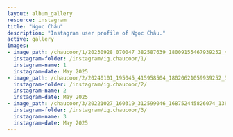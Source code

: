```yaml
---
layout: album_gallery
resource: instagram
title: "Ngọc Châu"
description: "Instagram user profile of Ngọc Châu."
active: gallery
images: 
- image_path: /chaucoor/1/20230928_070047_382587639_18009155467939252_4731554120739510917_n.jpg
  instagram-folder: /instagram/ig.chaucoor/1/
  instagram-name: 1
  instagram-date: May 2025
- image_path: /chaucoor/2/20240101_195045_415958504_18020621059939252_50195986299575693_n.jpg
  instagram-folder: /instagram/ig.chaucoor/2/
  instagram-name: 2
  instagram-date: May 2025
- image_path: /chaucoor/3/20221027_160319_312599046_168752445826074_1381738040137711037_n.jpg
  instagram-folder: /instagram/ig.chaucoor/3/
  instagram-name: 3
  instagram-date: May 2025
---
```

